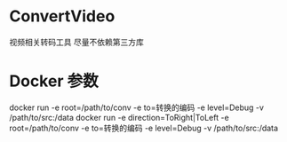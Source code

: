 # ConvertVideo
视频相关转码工具 尽量不依赖第三方库
# Docker 参数
docker run -e root=/path/to/conv -e to=转换的编码 -e level=Debug -v /path/to/src:/data
docker run -e direction=ToRight|ToLeft -e root=/path/to/conv -e to=转换的编码 -e level=Debug -v /path/to/src:/data